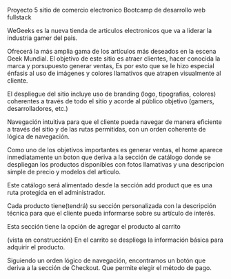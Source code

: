 
Proyecto 5 sitio de comercio electronico Bootcamp de desarrollo web fullstack

WeGeeks es la nueva tienda de articulos electronicos que va a liderar la industria gamer del pais.

Ofrecerá la más amplia gama de los artículos más deseados en la escena Geek Mundial. El objetivo de este sitio es atraer clientes, hacer conocida la marca y porsupuesto generar ventas, Es por esto que se le hizo especial énfasis al uso de imágenes y colores llamativos que atrapen visualmente al cliente.


El despliegue del sitio incluye uso de branding (logo, tipografias, colores) coherentes a través de todo el sitio y acorde al público objetivo (gamers, desarrolladores, etc.)

Navegación intuitiva para que el cliente pueda navegar de manera eficiente a través del sitio y de las rutas permitidas, con un orden coherente de lógica de navegación.


Como uno de los objetivos importantes es generar ventas, el home aparece  inmediatamente un boton que deriva a la sección de catálogo donde se despliegan los productos disponibles con fotos llamativas y una descripcion simple de precio y modelos del articulo. 

Este catálogo será alimentado desde la sección add product que es una ruta protegida en el administrador.

Cada producto tiene(tendrá) su sección personalizada con la descripción técnica para que el cliente pueda informarse sobre su artículo de interés.

Esta sección tiene la opción de agregar el producto al carrito

(vista en construcción)
En el carrito se despliega la información básica para adquirir el producto.

Siguiendo un orden lógico de navegación, encontramos un botón que deriva a la sección de Checkout. Que permite elegir el método de pago.

